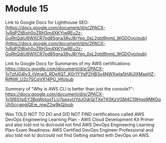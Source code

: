 # Module 15 

Link to Google Docs for Lighthouse SEO: [https://docs.google.com/document/d/e/2PACX-1vRdPZtBjxh0oZRH3m4XKYiwREu2z-GuRhQdiU6WXCR7od85gna38yJ8rYeo_0sL2qtd9nmjj_WGDOyo/pub](https://docs.google.com/document/d/e/2PACX-1vRdPZtBjxh0oZRH3m4XKYiwREu2z-GuRhQdiU6WXCR7od85gna38yJ8rYeo_0sL2qtd9nmjj_WGDOyo/pub)

Link to Google Docs for Summaries of my AWS certifications: https://docs.google.com/document/d/e/2PACX-1vTzfJG4lv3_tVmwS_RDeXQT_K0r1YYgPZHB3v4NWXwIa5HAUIXMseHZ-RjfNW_U2z7SCqVX14PG_Hfi/pub

Summary of "Why is AWS CLI is better than just the console?": https://docs.google.com/document/d/e/2PACX-1vSf6S1siEY3BqWotooTLU7ppsyUYdJOdrQiTXeTK0KzVGM4C19Hgq9MKGpUhSccgpgiQEw_mwZ2w9kQ/pub

Was TOLD NOT TO DO and DID NOT FIND certifications called AWS DevOps Engineering Learning Plan - AWS Cloud Development Kit Primer and also told not to do/could not find AWS DevOps Engineering Learning Plan-Exam Readiness: AWS Certified DevOps Engineer Professional and also told not to do/could not find Getting started with DevOps on AWS.
